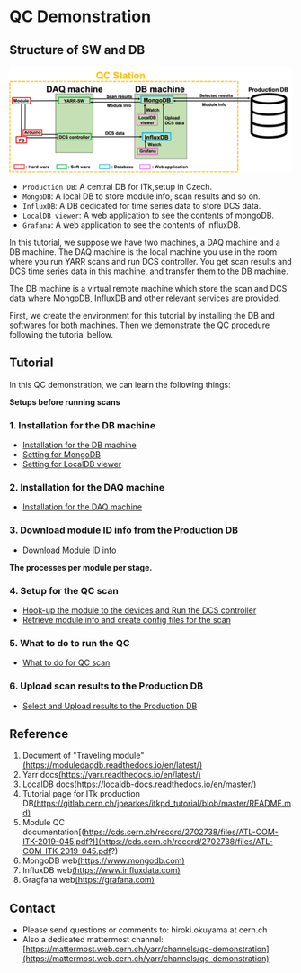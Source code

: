 # QC Demonstration

## Structure of SW and DB
![SW_Structure](images/SW_Structure.png)

* `Production DB`: A central DB for ITk,setup in Czech.
* `MongoDB`: A local DB to store module info, scan results and so on.
* `InfluxDB`: A DB dedicated for time series data to store DCS data. 
* `LocalDB viewer`: A web application to see the contents of mongoDB.
* `Grafana`: A web application to see the contents of influxDB.

In this tutorial, we suppose we have two machines, a DAQ machine and a DB machine.
The DAQ machine is the local machine you use in the room where you run YARR scans and run DCS controller. You get scan results and DCS time series data in this machine, and transfer them to the DB machine.

The DB machine is a virtual remote machine which store the scan and DCS data where MongoDB, InfluxDB and other relevant services are provided.

First, we create the environment for this tutorial by installing the DB and softwares for both machines. Then we demonstrate the QC procedure following the tutorial bellow.

## Tutorial
In this QC demonstration, we can learn the following things:

**Setups before running scans**
### 1. Installation for the DB machine
* [Installation for the DB machine](database_demonstration_install_db_machine.md)
* [Setting for MongoDB](database_demonstration_mongodb.md)
* [Setting for LocalDB viewer](database_demonstration_viewer.md)

### 2. Installation for the DAQ machine
* [Installation for the DAQ machine](database_demonstration_install_daq_machine.md)

### 3. Download module ID info from the Production DB
* [Download Module ID info](database_demonstration_download_itkpd.md)

**The processes per module per stage.**
### 4. Setup for the QC scan 
* [Hook-up the module to the devices and Run the DCS controller](database_demonstration_run_dcs.md)
* [Retrieve module info and create config files for the scan](database_demonstration_setup_for_scan.md)

### 5. What to do to run the QC
* [What to do for QC scan](database_demonstration_scanconsole.md)

### 6. Upload scan results to the Production DB 
* [Select and Upload results to the Production DB](database_demonstration_upload_itkpd.md)

## Reference

1. Document of "Traveling module"[(https://moduledaqdb.readthedocs.io/en/latest/)](https://moduledaqdb.readthedocs.io/en/latest/)
2. Yarr docs[(https://yarr.readthedocs.io/en/latest/)](https://yarr.readthedocs.io/en/latest/)
3. LocalDB docs[(https://localdb-docs.readthedocs.io/en/master/)](https://localdb-docs.readthedocs.io/en/master/)
4. Tutorial page for ITk production DB[(https://gitlab.cern.ch/jpearkes/itkpd_tutorial/blob/master/README.md)](https://gitlab.cern.ch/jpearkes/itkpd_tutorial/blob/master/README.md)
5. Module QC documentation[(https://cds.cern.ch/record/2702738/files/ATL-COM-ITK-2019-045.pdf?)](https://cds.cern.ch/record/2702738/files/ATL-COM-ITK-2019-045.pdf?)
6. MongoDB web[(https://www.mongodb.com)](https://www.mongodb.com)
7. InfluxDB web[(https://www.influxdata.com)](https://www.influxdata.com)
8. Gragfana web[(https://grafana.com)](https://grafana.com)

## Contact

* Please send questions or comments to: hiroki.okuyama at cern.ch
* Also a dedicated mattermost channel:[https://mattermost.web.cern.ch/yarr/channels/qc-demonstration](https://mattermost.web.cern.ch/yarr/channels/qc-demonstration)


